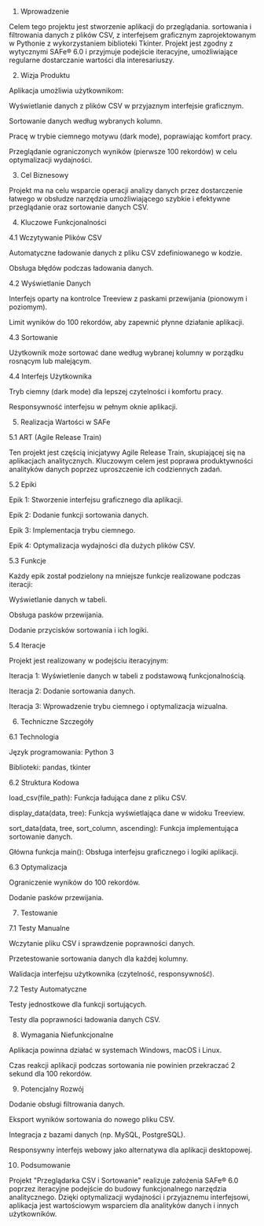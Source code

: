 1. Wprowadzenie

Celem tego projektu jest stworzenie aplikacji do przeglądania. sortowania i filtrowania danych z plików CSV, z interfejsem graficznym zaprojektowanym w Pythonie z wykorzystaniem biblioteki Tkinter. Projekt jest zgodny z wytycznymi SAFe® 6.0 i przyjmuje podejście iteracyjne, umożliwiające regularne dostarczanie wartości dla interesariuszy.

2. Wizja Produktu

Aplikacja umożliwia użytkownikom:

Wyświetlanie danych z plików CSV w przyjaznym interfejsie graficznym.

Sortowanie danych według wybranych kolumn.

Pracę w trybie ciemnego motywu (dark mode), poprawiając komfort pracy.

Przeglądanie ograniczonych wyników (pierwsze 100 rekordów) w celu optymalizacji wydajności.

3. Cel Biznesowy

Projekt ma na celu wsparcie operacji analizy danych przez dostarczenie łatwego w obsłudze narzędzia umożliwiającego szybkie i efektywne przeglądanie oraz sortowanie danych CSV.

4. Kluczowe Funkcjonalności

4.1 Wczytywanie Plików CSV

Automatyczne ładowanie danych z pliku CSV zdefiniowanego w kodzie.

Obsługa błędów podczas ładowania danych.

4.2 Wyświetlanie Danych

Interfejs oparty na kontrolce Treeview z paskami przewijania (pionowym i poziomym).

Limit wyników do 100 rekordów, aby zapewnić płynne działanie aplikacji.

4.3 Sortowanie

Użytkownik może sortować dane według wybranej kolumny w porządku rosnącym lub malejącym.

4.4 Interfejs Użytkownika

Tryb ciemny (dark mode) dla lepszej czytelności i komfortu pracy.

Responsywność interfejsu w pełnym oknie aplikacji.

5. Realizacja Wartości w SAFe

5.1 ART (Agile Release Train)

Ten projekt jest częścią inicjatywy Agile Release Train, skupiającej się na aplikacjach analitycznych. Kluczowym celem jest poprawa produktywności analityków danych poprzez uproszczenie ich codziennych zadań.

5.2 Epiki

Epik 1: Stworzenie interfejsu graficznego dla aplikacji.

Epik 2: Dodanie funkcji sortowania danych.

Epik 3: Implementacja trybu ciemnego.

Epik 4: Optymalizacja wydajności dla dużych plików CSV.

5.3 Funkcje

Każdy epik został podzielony na mniejsze funkcje realizowane podczas iteracji:

Wyświetlanie danych w tabeli.

Obsługa pasków przewijania.

Dodanie przycisków sortowania i ich logiki.

5.4 Iteracje

Projekt jest realizowany w podejściu iteracyjnym:

Iteracja 1: Wyświetlenie danych w tabeli z podstawową funkcjonalnością.

Iteracja 2: Dodanie sortowania danych.

Iteracja 3: Wprowadzenie trybu ciemnego i optymalizacja wizualna.

6. Techniczne Szczegóły

6.1 Technologia

Język programowania: Python 3

Biblioteki: pandas, tkinter

6.2 Struktura Kodowa

load_csv(file_path): Funkcja ładująca dane z pliku CSV.

display_data(data, tree): Funkcja wyświetlająca dane w widoku Treeview.

sort_data(data, tree, sort_column, ascending): Funkcja implementująca sortowanie danych.

Główna funkcja main(): Obsługa interfejsu graficznego i logiki aplikacji.

6.3 Optymalizacja

Ograniczenie wyników do 100 rekordów.

Dodanie pasków przewijania.

7. Testowanie

7.1 Testy Manualne

Wczytanie pliku CSV i sprawdzenie poprawności danych.

Przetestowanie sortowania danych dla każdej kolumny.

Walidacja interfejsu użytkownika (czytelność, responsywność).

7.2 Testy Automatyczne

Testy jednostkowe dla funkcji sortujących.

Testy dla poprawności ładowania danych CSV.

8. Wymagania Niefunkcjonalne

Aplikacja powinna działać w systemach Windows, macOS i Linux.

Czas reakcji aplikacji podczas sortowania nie powinien przekraczać 2 sekund dla 100 rekordów.

9. Potencjalny Rozwój

Dodanie obsługi filtrowania danych.

Eksport wyników sortowania do nowego pliku CSV.

Integracja z bazami danych (np. MySQL, PostgreSQL).

Responsywny interfejs webowy jako alternatywa dla aplikacji desktopowej.

10. Podsumowanie

Projekt "Przeglądarka CSV i Sortowanie" realizuje założenia SAFe® 6.0 poprzez iteracyjne podejście do budowy funkcjonalnego narzędzia analitycznego. Dzięki optymalizacji wydajności i przyjaznemu interfejsowi, aplikacja jest wartościowym wsparciem dla analityków danych i innych użytkowników.
